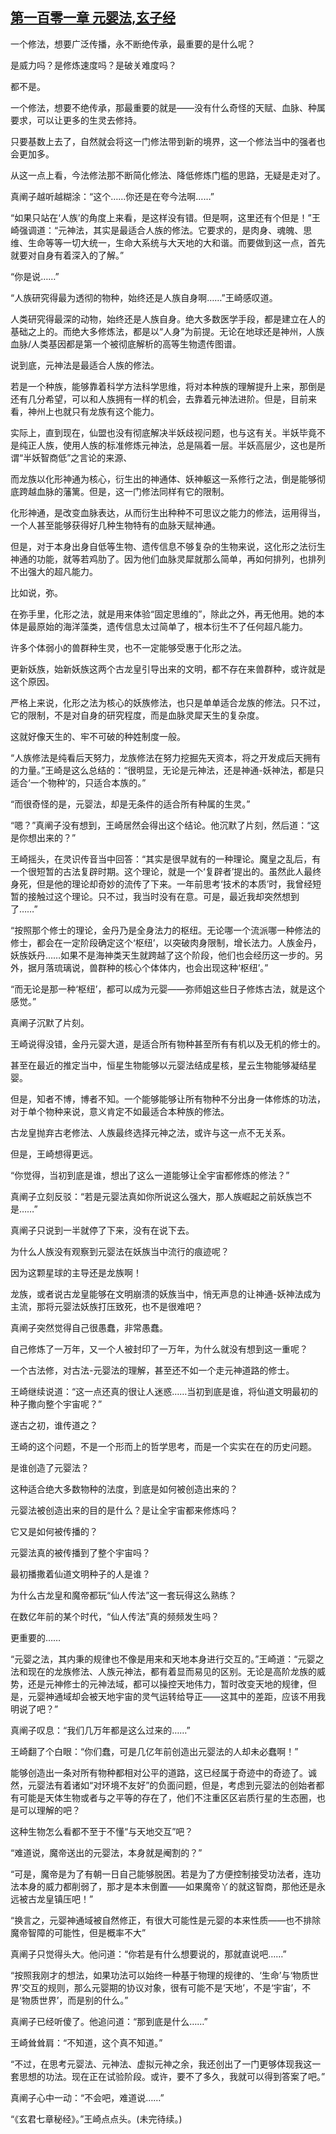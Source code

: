 ## [第一百零一章 元婴法,玄子经](https://www.xxbiquge.com/11_11207/9085766.html)


  一个修法，想要广泛传播，永不断绝传承，最重要的是什么呢？

  是威力吗？是修炼速度吗？是破关难度吗？

  都不是。

  一个修法，想要不绝传承，那最重要的就是——没有什么奇怪的天赋、血脉、种属要求，可以让更多的生灵去修持。

  只要基数上去了，自然就会将这一门修法带到新的境界，这一个修法当中的强者也会更加多。

  从这一点上看，今法修法那不断简化修法、降低修炼门槛的思路，无疑是走对了。

  真阐子越听越糊涂：“这个……你还是在夸今法啊……”

  “如果只站在‘人族’的角度上来看，是这样没有错。但是啊，这里还有个但是！”王崎强调道：“元神法，其实是最适合人族的修法。它要求的，是肉身、魂魄、思维、生命等等一切大统一，生命大系统与大天地的大和谐。而要做到这一点，首先就要对自身有着深入的了解。”

  “你是说……”

  “人族研究得最为透彻的物种，始终还是人族自身啊……”王崎感叹道。

  人类研究得最深的动物，始终还是人族自身。绝大多数医学手段，都是建立在人的基础之上的。而绝大多修炼法，都是以“人身”为前提。无论在地球还是神州，人族血脉/人类基因都是第一个被彻底解析的高等生物遗传图谱。

  说到底，元神法是最适合人族的修法。

  若是一个种族，能够靠着科学方法科学思维，将对本种族的理解提升上来，那倒是还有几分希望，可以和人族拥有一样的机会，去靠着元神法进阶。但是，目前来看，神州上也就只有龙族有这个能力。

  实际上，直到现在，仙盟也没有彻底解决半妖歧视问题，也与这有关。半妖毕竟不是纯正人族，使用人族的标准修炼元神法，总是隔着一层。半妖高层少，这也是所谓“半妖智商低”之言论的来源、

  而龙族以化形神通为核心，衍生出的神通体、妖神躯这一系修行之法，倒是能够彻底跨越血脉的藩篱。但是，这一门修法同样有它的限制。

  化形神通，是改变血脉表达，从而衍生出种种不可思议之能力的修法，运用得当，一个人甚至能够获得好几种生物特有的血脉天赋神通。

  但是，对于本身出身自低等生物、遗传信息不够复杂的生物来说，这化形之法衍生神通的功能，就等若鸡肋了。因为他们血脉灵犀就那么简单，再如何排列，也排列不出强大的超凡能力。

  比如说，弥。

  在弥手里，化形之法，就是用来体验“固定思维的”，除此之外，再无他用。她的本体是最原始的海洋藻类，遗传信息太过简单了，根本衍生不了任何超凡能力。

  许多个体弱小的兽群种生灵，也不一定能够受惠于化形之法。

  更新妖族，始新妖族这两个古龙皇引导出来的文明，都不存在来兽群种，或许就是这个原因。

  严格上来说，化形之法为核心的妖族修法，也只是单单适合龙族的修法。只不过，它的限制，不是对自身的研究程度，而是血脉灵犀天生的复杂度。

  这就好像天生的、牢不可破的种姓制度一般。

  “人族修法是纯看后天努力，龙族修法在努力挖掘先天资本，将之开发成后天拥有的力量。”王崎是这么总结的：“很明显，无论是元神法，还是神通-妖神法，都是只适合‘一个物种’的，只适合本族的。”

  “而很奇怪的是，元婴法，却是无条件的适合所有种属的生灵。”

  “嗯？”真阐子没有想到，王崎居然会得出这个结论。他沉默了片刻，然后道：“这是你想出来的？”

  王崎摇头，在灵识传音当中回答：“其实是很早就有的一种理论。魔皇之乱后，有一个很短暂的古法复辟时期。这个理论，就是一个‘复辟者’提出的。虽然此人最终身死，但是他的理论却奇妙的流传了下来。一年前思考‘技术的本质’时，我曾经短暂的接触过这个理论。只不过，我当时没有在意。可是，最近我却突然想到了……”

  “按照那个修士的理论，金丹乃是全身法力的枢纽。无论哪一个流派哪一种修法的修士，都会在一定阶段确定这个‘枢纽’，以突破肉身限制，增长法力。人族金丹，妖族妖丹……如果不是海神类天生就跨越了这个阶段，他们也会经历这一步的。另外，据月落琉璃说，兽群种的核心个体体内，也会出现这种‘枢纽’。”

  “而无论是那一种‘枢纽’，都可以成为元婴——弥师姐这些日子修炼古法，就是这个感觉。”

  真阐子沉默了片刻。

  王崎说得没错，金丹元婴大道，是适合所有物种甚至所有有机以及无机的修士的。

  甚至在最近的推定当中，恒星生物能够以元婴法结成星核，星云生物能够凝结星婴。

  但是，知者不博，博者不知。一个能够能够让所有物种不分出身一体修炼的功法，对于单个物种来说，意义肯定不如最适合本种族的修法。

  古龙皇抛弃古老修法、人族最终选择元神之法，或许与这一点不无关系。

  但是，王崎想得更远。

  “你觉得，当初到底是谁，想出了这么一道能够让全宇宙都修炼的修法？”

  真阐子立刻反驳：“若是元婴法真如你所说这么强大，那人族崛起之前妖族岂不是……”

  真阐子只说到一半就停了下来，没有在说下去。

  为什么人族没有观察到元婴法在妖族当中流行的痕迹呢？

  因为这颗星球的主导还是龙族啊！

  龙族，或者说古龙皇能够在文明崩溃的妖族当中，悄无声息的让神通-妖神法成为主流，那将元婴法妖族打压致死，也不是很难吧？

  真阐子突然觉得自己很愚蠢，非常愚蠢。

  自己修炼了一万年，又一个人被封印了一万年，为什么就没有想到这一重呢？

  一个古法修，对古法-元婴法的理解，甚至还不如一个走元神道路的修士。

  王崎继续说道：“这一点还真的很让人迷惑……当初到底是谁，将仙道文明最初的种子撒向整个宇宙呢？”

  遂古之初，谁传道之？

  王崎的这个问题，不是一个形而上的哲学思考，而是一个实实在在的历史问题。

  是谁创造了元婴法？

  这种适合绝大多数物种的法度，到底是如何被创造出来的？

  元婴法被创造出来的目的是什么？是让全宇宙都来修炼吗？

  它又是如何被传播的？

  元婴法真的被传播到了整个宇宙吗？

  最初播撒着仙道文明种子的人是谁？

  为什么古龙皇和魔帝都玩“仙人传法”这一套玩得这么熟练？

  在数亿年前的某个时代，“仙人传法”真的频频发生吗？

  更重要的……

  “元婴之法，其内秉的规律也不像是用来和天地本身进行交互的。”王崎道：“元婴之法和现在的龙族修法、人族元神法，都有着显而易见的区别。无论是高阶龙族的威势，还是元神修士的元神法域，都可以操控天地伟力，暂时改变天地的规律，但是，元婴神通域却会被天地宇宙的灵气运转给导正——这其中的差距，应该不用我明说了吧？”

  真阐子叹息：“我们几万年都是这么过来的……”

  王崎翻了个白眼：“你们蠢，可是几亿年前创造出元婴法的人却未必蠢啊！”

  能够创造出一条对所有物种都相对公平的道路，这已经属于奇迹中的奇迹了。诚然，元婴法有着诸如“对环境不友好”的负面问题，但是，考虑到元婴法的创始者都有可能是天体生物或者与之平等的存在了，他们不注重区区岩质行星的生态圈，也是可以理解的吧？

  这种生物怎么看都不至于不懂“与天地交互”吧？

  “难道说，魔帝送出的元婴法，本身就是阉割的？”

  “可是，魔帝是为了有朝一日自己能够脱困。若是为了方便控制接受功法者，连功法本身的威力都削弱了，那才是本末倒置——如果魔帝丫的就这智商，那他还是永远被古龙皇镇压吧！”

  “换言之，元婴神通域被自然修正，有很大可能性是元婴的本来性质——也不排除魔帝智障的可能性，但是概率不大”

  真阐子只觉得头大。他问道：“你若是有什么想要说的，那就直说吧……”

  “按照我刚才的想法，如果功法可以始终一种基于物理的规律的、‘生命’与‘物质世界’交互的规则，那么元婴期的协议对象，很有可能不是‘天地’，不是‘宇宙’，不是‘物质世界’，而是别的什么。”

  真阐子已经听傻了。他追问道：“那到底是什么……”

  王崎耸耸肩：“不知道，这个真不知道。”

  “不过，在思考元婴法、元神法、虚拟元神之余，我还创出了一门更够体现我这一套思想的功法。现在正在试验阶段。或许，要不了多久，我就可以得到答案了吧。”

  真阐子心中一动：“不会吧，难道说……”

  “《玄君七章秘经》。”王崎点点头。(未完待续。)
